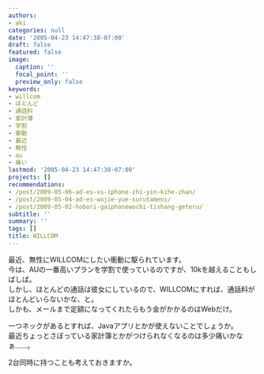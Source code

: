 ```yaml
---
authors:
- aki
categories: null
date: '2005-04-23 14:47:38-07:00'
draft: false
featured: false
image:
  caption: ''
  focal_point: ''
  preview_only: false
keywords:
- willcom
- ほとんど
- 通話料
- 家計簿
- 学割
- 衝動
- 最近
- 無性
- au
- 痛い
lastmod: '2005-04-23 14:47:38-07:00'
projects: []
recommendations:
- /post/2009-05-06-ad-es-vs-iphone-zhi-yin-kihe-zhan/
- /post/2009-05-04-ad-es-wojie-yue-surutameni/
- /post/2009-05-02-hobori-gaiphonewochi-tishang-geteru/
subtitle: ''
summary: ''
tags: []
title: WILLCOM
---
```


最近、無性にWILLCOMにしたい衝動に駆られています。  
今は、AUの一番高いプランを学割で使っているのですが、10kを越えることもしばしば。  
しかし、ほとんどの通話は彼女にしているので、WILLCOMにすれば、通話料がほとんどいらないかな、と。  
しかも、メールまで定額になってくれたらもう金がかかるのはWebだけ。  
  
一つネックがあるとすれば、Javaアプリとかが使えないことでしょうか。  
最近ちょっとさぼっている家計簿とかがつけられなくなるのは多少痛いかなぁ……。  
  
2台同時に持つことも考えておきますか。